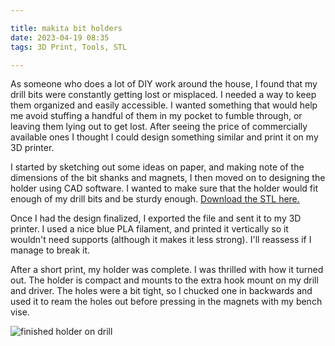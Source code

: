 ```yaml
---

title: makita bit holders
date: 2023-04-19 08:35
tags: 3D Print, Tools, STL

---
```

As someone who does a lot of DIY work around the house, I found that my drill bits were constantly getting lost or misplaced. I needed a way to keep them organized and easily accessible. I wanted something that would help me avoid stuffing a handful of them in my pocket to fumble through, or leaving them lying out to get lost. After seeing the price of commercially available ones I thought I could design something similar and print it on my 3D printer.

I started by sketching out some ideas on paper, and making note of the dimensions of the bit shanks and magnets, I then moved on to designing the holder using CAD software. I wanted to make sure that the holder would fit enough of my drill bits and be sturdy enough. <a href="/2023/04/19/makita-bit-holders/bit-holder.stl">Download the STL here.</a>


<script
    type="module"
    src="https://ajax.googleapis.com/ajax/libs/model-viewer/3.0.1/model-viewer.min.js"
></script>
<model-viewer
    id="makita-bit-holder"
    src="/2023/04/19/makita-bit-holders/bit-holder.glb"
    environment-image="legacy"
    auto-rotate
    interaction-prompt="none"
    shadow-intensity="1"
    camera-controls>
</model-viewer>


Once I had the design finalized, I exported the file and sent it to my 3D printer. I used a nice blue PLA filament, and printed it vertically so it wouldn't need supports (although it makes it less strong). I'll reassess if I manage to break it.

After a short print, my holder was complete. I was thrilled with how it turned out. The holder is compact and mounts to the extra hook mount on my drill and driver. The holes were a bit tight, so I chucked one in backwards and used it to ream the holes out before pressing in the magnets with my bench vise.

<img src="/2023/04/19/makita-bit-holders/finished.jpg" alt="finished holder on drill">
